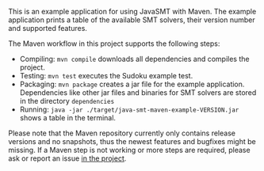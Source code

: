 <!--
This file is part of JavaSMT,
an API wrapper for a collection of SMT solvers:
https://github.com/sosy-lab/java-smt

SPDX-FileCopyrightText: 2021 Dirk Beyer <https://www.sosy-lab.org>

SPDX-License-Identifier: Apache-2.0
-->

This is an example application for using JavaSMT with Maven.
The example application prints a table of the available SMT solvers,
their version number and supported features.

The Maven workflow in this project supports the following steps:

- Compiling: `mvn compile` downloads all dependencies and compiles the project.
- Testing: `mvn test` executes the Sudoku example test.
- Packaging: `mvn package` creates a jar file for the example application.
  Dependencies like other jar files and binaries for SMT solvers are stored in the directory `dependencies`
- Running: `java -jar ./target/java-smt-maven-example-VERSION.jar` shows a table in the terminal.

Please note that the Maven repository currently only contains release versions
and no snapshots, thus the newest features and bugfixes might be missing.
If a Maven step is not working or more steps are required,
please ask or report an issue [in the project](https://github.com/sosy-lab/java-smt).
